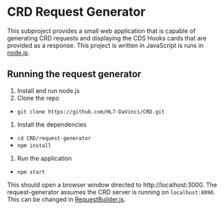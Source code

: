 # CRD Request Generator
This subproject provides a small web application that is capable of generating CRD requests and displaying the CDS Hooks cards that are provided as a response. This project is written in JavaScript is runs in [node.js](https://nodejs.org/en/).

## Running the request generator
1. Install and run node.js
1. Clone the repo
  * `git clone https://github.com/HL7-DaVinci/CRD.git`
1. Install the dependencies
  * `cd CRD/request-generator`
  * `npm install`
1. Run the application
  * `npm start`

This should open a browser window directed to http://localhost:3000. The request-generator assumes the CRD server is running on `localhost:8090`. This can be changed in [RequestBuilder.js](src/containers/RequestBuilder.js).